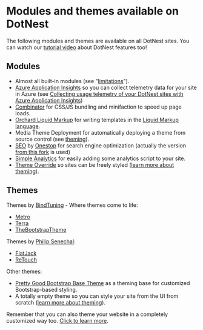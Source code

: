 # Modules and themes available on DotNest



The following modules and themes are available on all DotNest sites. You can watch our [tutorial video](https://www.youtube.com/watch?v=kyzl5raf5x0&list=PLuskKJW0FhJcXpbKqATKllLj9RsH-eDg3&index=2) about DotNest features too!


## Modules

- Almost all built-in modules (see "[limitations](Limitations)").
- [Azure Application Insights](https://orchardazureappinsights.codeplex.com/) so you can collect telemetry data for your site in Azure (see [Collecting usage telemetry of your DotNest sites with Azure Application Insights](collecting-usage-telemetry-with-azure-application-insights))
- [Combinator](https://combinator.codeplex.com/) for CSS/JS bundling and minifaction to speed up page loads.
- [Orchard Liquid Markup](https://orchardliquid.codeplex.com/) for writing templates in the [Liquid Markup language](http://liquidmarkup.org/).
- Media Theme Deployment for automatically deploying a theme from source control (see  [theming](theming)).
- [SEO](https://bitbucket.org/onestop/module_onestop_seo) by [Onestop](http://onestop.com/) for search engine optimization (actually the version [from this fork](https://bitbucket.org/Lombiq/onestop.seo-hg) is used)
- [Simple Analytics](https://orchardsimpleanalytics.codeplex.com) for easily adding some analytics script to your site.
- [Theme Override](https://themeoverride.codeplex.com/) so sites can be freely styled ([learn more about theming](theming)). 


## Themes

Themes by [BindTuning](http://bindtuning.com) - Where themes come to life:

- [Metro](https://gallery.orchardproject.net/List/Themes/Orchard.Theme.Metro)
- [Terra](https://gallery.orchardproject.net/List/Themes/Orchard.Theme.Terra)
- [TheBootstrapTheme](https://gallery.orchardproject.net/List/Themes/Orchard.Theme.TheBootstrapTheme)

Themes by [Philip Senechal](http://philipsenechal.com/):

- [FlatJack](http://philipsenechal.com/flatjack)
- [ReTouch](http://philipsenechal.com/retouch)

Other themes:

- [Pretty Good Bootstrap Base Theme](https://pgbootstrapbasetheme.codeplex.com/) as a theming base for customized Bootstrap-based styling.
- A totally empty theme so you can style your site from the UI from scratch ([learn more about theming](theming)).

Remember that you can also theme your website in a completely customized way too. [Click to learn more](theming).